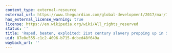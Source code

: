 ```yaml
---
content_type: external-resource
external_url: https://www.theguardian.com/global-development/2017/mar/12/slavery-sicily-farming-raped-beaten-exploited-romanian-women
has_external_license_warning: true
license: https://en.wikipedia.org/wiki/All_rights_reserved
status: ''
title: 'Raped, beaten, exploited: 21st century slavery propping up in Sicilian farming'
uid: 87e0e555-c1c2-4096-b715-dcbed48f649a
wayback_url: ''
---
```

